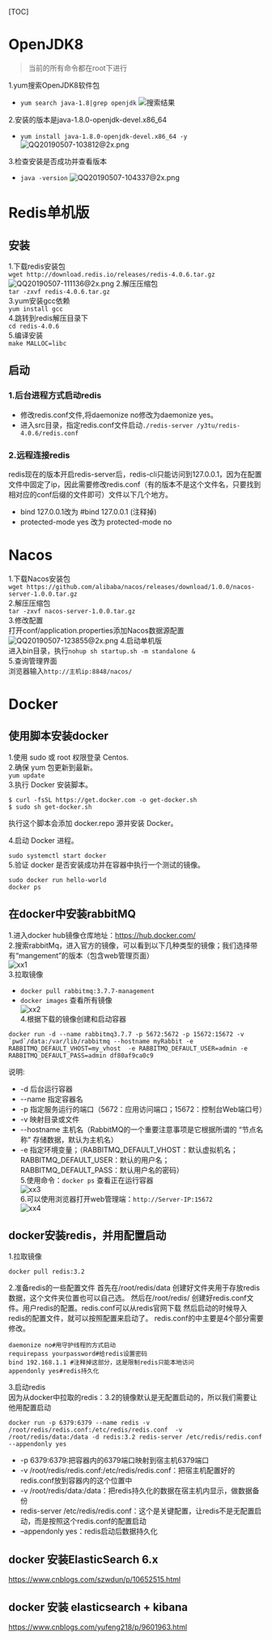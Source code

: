 [TOC]

# OpenJDK8
>当前的所有命令都在root下进行   

1.yum搜索OpenJDK8软件包
* `yum search java-1.8|grep openjdk`
![搜索结果](https://i.loli.net/2019/05/07/5cd0ed46c7eac.png)

2.安装的版本是java-1.8.0-openjdk-devel.x86_64
* `yum install java-1.8.0-openjdk-devel.x86_64 -y`
![QQ20190507-103812@2x.png](https://i.loli.net/2019/05/07/5cd0efbb7c53f.png)

3.检查安装是否成功并查看版本
* `java -version`
![QQ20190507-104337@2x.png](https://i.loli.net/2019/05/07/5cd0f0fea45b6.png)

# Redis单机版
## 安装
1.下载redis安装包   
`wget http://download.redis.io/releases/redis-4.0.6.tar.gz`
![QQ20190507-111136@2x.png](https://i.loli.net/2019/05/07/5cd0f78166236.png)
2.解压压缩包   
`tar -zxvf redis-4.0.6.tar.gz`  
3.yum安装gcc依赖   
`yum install gcc`   
4.跳转到redis解压目录下   
`cd redis-4.0.6`   
5.编译安装   
`make MALLOC=libc`
## 启动
### 1.后台进程方式启动redis   
* 修改redis.conf文件,将daemonize no修改为daemonize yes。
* 进入src目录，指定redis.conf文件启动`./redis-server /y3tu/redis-4.0.6/redis.conf`

### 2.远程连接redis   
redis现在的版本开启redis-server后，redis-cli只能访问到127.0.0.1，因为在配置文件中固定了ip，因此需要修改redis.conf（有的版本不是这个文件名，只要找到相对应的conf后缀的文件即可）文件以下几个地方。   
* bind 127.0.0.1改为 #bind 127.0.0.1 (注释掉)
* protected-mode yes 改为 protected-mode no

# Nacos
1.下载Nacos安装包   
`wget https://github.com/alibaba/nacos/releases/download/1.0.0/nacos-server-1.0.0.tar.gz`   
2.解压压缩包   
`tar -zxvf nacos-server-1.0.0.tar.gz`   
3.修改配置   
打开conf/application.properties添加Nacos数据源配置   
![QQ20190507-123855@2x.png](https://i.loli.net/2019/05/07/5cd10beb4af8d.png)
4.启动单机版   
进入bin目录，执行`nohup sh startup.sh -m standalone &`   
5.查询管理界面   
浏览器输入`http://主机ip:8848/nacos/`

# Docker
## 使用脚本安装docker
1.使用 sudo 或 root 权限登录 Centos.   
2.确保 yum 包更新到最新。    
`yum update`   
3.执行 Docker 安装脚本。
```
$ curl -fsSL https://get.docker.com -o get-docker.sh
$ sudo sh get-docker.sh
```
执行这个脚本会添加 docker.repo 源并安装 Docker。

4.启动 Docker 进程。

`sudo systemctl start docker`   
5.验证 docker 是否安装成功并在容器中执行一个测试的镜像。
```
sudo docker run hello-world
docker ps
```
## 在docker中安装rabbitMQ
1.进入docker hub镜像仓库地址：https://hub.docker.com/    
2.搜索rabbitMq，进入官方的镜像，可以看到以下几种类型的镜像；我们选择带有“mangement”的版本（包含web管理页面）   
![xx1](https://images2018.cnblogs.com/blog/1107037/201808/1107037-20180809223206824-1435694565.png)   
3.拉取镜像   
* `docker pull rabbitmq:3.7.7-management`
* `docker images` 查看所有镜像   
![xx2](https://images2018.cnblogs.com/blog/1107037/201808/1107037-20180809225400982-948353369.png)            
4.根据下载的镜像创建和启动容器   
```
docker run -d --name rabbitmq3.7.7 -p 5672:5672 -p 15672:15672 -v `pwd`/data:/var/lib/rabbitmq --hostname myRabbit -e RABBITMQ_DEFAULT_VHOST=my_vhost  -e RABBITMQ_DEFAULT_USER=admin -e RABBITMQ_DEFAULT_PASS=admin df80af9ca0c9
```
说明:   
* -d 后台运行容器
* --name 指定容器名
* -p 指定服务运行的端口（5672：应用访问端口；15672：控制台Web端口号）
* -v 映射目录或文件
* --hostname  主机名（RabbitMQ的一个重要注意事项是它根据所谓的 “节点名称” 存储数据，默认为主机名）
* -e 指定环境变量；（RABBITMQ_DEFAULT_VHOST：默认虚拟机名；RABBITMQ_DEFAULT_USER：默认的用户名；RABBITMQ_DEFAULT_PASS：默认用户名的密码）   
5.使用命令：`docker ps` 查看正在运行容器   
![xx3](https://images2018.cnblogs.com/blog/1107037/201808/1107037-20180810001344561-1044122568.png)   
6.可以使用浏览器打开web管理端：`http://Server-IP:15672`   
![xx4](https://images2018.cnblogs.com/blog/1107037/201808/1107037-20180810001642216-1307723408.png)
    
## docker安装redis，并用配置启动
1.拉取镜像
```
docker pull redis:3.2
```
2.准备redis的一些配置文件
首先在/root/redis/data 创建好文件夹用于存放redis数据，这个文件夹位置也可以自己选。
然后在/root/redis/ 创建好redis.conf文件。用户redis的配置。redis.conf可以从redis官网下载 然后启动的时候导入redis的配置文件，就可以按照配置来启动了。
redis.conf的中主要是4个部分需要修改。
```
daemonize no#用守护线程的方式启动
requirepass yourpassword#给redis设置密码
bind 192.168.1.1 #注释掉这部分，这是限制redis只能本地访问
appendonly yes#redis持久化
```
3.启动redis   
因为从docker中拉取的redis：3.2的镜像默认是无配置启动的，所以我们需要让他用配置启动
```
docker run -p 6379:6379 --name redis -v /root/redis/redis.conf:/etc/redis/redis.conf  -v /root/redis/data:/data -d redis:3.2 redis-server /etc/redis/redis.conf --appendonly yes
```
* -p 6379:6379:把容器内的6379端口映射到宿主机6379端口
* -v /root/redis/redis.conf:/etc/redis/redis.conf：把宿主机配置好的redis.conf放到容器内的这个位置中
* -v /root/redis/data:/data：把redis持久化的数据在宿主机内显示，做数据备份
* redis-server /etc/redis/redis.conf：这个是关键配置，让redis不是无配置启动，而是按照这个redis.conf的配置启动
* –appendonly yes：redis启动后数据持久化

## docker 安装ElasticSearch 6.x
https://www.cnblogs.com/szwdun/p/10652515.html
## docker 安装 elasticsearch + kibana 
https://www.cnblogs.com/yufeng218/p/9601963.html









    